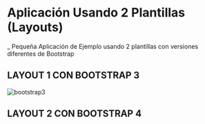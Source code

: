#  Aplicación Usando 2 Plantillas (Layouts)
_ Pequeña Aplicación de Ejemplo usando 2 plantillas con versiones diferentes de Bootstrap


## LAYOUT 1 CON BOOTSTRAP 3
![bootstrap3](https://user-images.githubusercontent.com/14242965/53545270-e0d60900-3af6-11e9-84dc-dfd649456e44.png)

## LAYOUT 2 CON BOOTSTRAP 4

